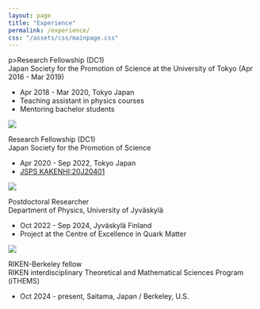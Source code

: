 ```yaml
---
layout: page
title: "Experience"
permalink: /experience/
css: "/assets/css/mainpage.css"
---
```



<div class="spacer"></div>

<div class="container fadein-up fadein-delay-1">
  <div class="circle">
    p><span class="bold-text">Research Fellowship (DC1)</span><br>
    Japan Society for the Promotion of Science at the University of Tokyo (Apr 2016 - Mar 2019)</p>
  </div>
  <ul class="custom-bullets">
    <li>Apr 2018 - Mar 2020, Tokyo Japan</li>
    <li>Teaching assistant in physics courses</li>
    <li>Mentoring bachelor students</li>
  </ul>
</div>

<img src="assets/img/arrow_dashedcurved.png" class="rotate-image fadein-up fadein-delay-2">

<div class="container fadein-up fadein-delay-3">
  <div class="circle">
    <p><span class="bold-text">Research Fellowship (DC1)</span><br>
    Japan Society for the Promotion of Science</p>
  </div>
  <div class="lists-container">
    <ul class="custom-bullets">
      <li>Apr 2020 - Sep 2022, Tokyo Japan</li>
      <li><a href="https://kaken.nii.ac.jp/en/grant/KAKENHI-PROJECT-20J20401/">JSPS KAKENHI:20J20401</a></li>
    </ul>
  </div>
</div>

<img src="assets/img/arrow_dashedcurved.png" class="rotate-image fadein-up fadein-delay-4">

<div class="container fadein-up fadein-delay-5">
  <div class="circle">
    <p><span class="bold-text">Postdoctoral Researcher</span><br>
    Department of Physics, University of Jyväskylä</p>
  </div>
  <ul class="custom-bullets">
    <li>Oct 2022 - Sep 2024, Jyväskylä Finland</li>
    <li>Project at the Centre of Excellence in Quark Matter</li>
  </ul>
</div>

<img src="assets/img/arrow_dashedcurved.png" class="rotate-image fadein-up fadein-delay-6">

<div class="container fadein-up fadein-delay-7">
  <div class="circle">
    <p><span class="bold-text">RIKEN-Berkeley fellow</span><br>
    RIKEN interdisciplinary Theoretical and Mathematical Sciences Program (iTHEMS)</p>
  </div>
  <ul class="custom-bullets">
    <li>Oct 2024 - present, Saitama, Japan / Berkeley, U.S.</li>
  </ul>
</div>
